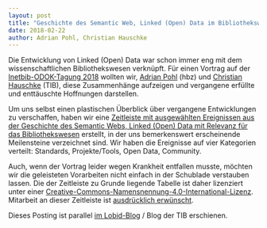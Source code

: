```yaml
---
layout: post
title: "Geschichte des Semantic Web, Linked (Open) Data im Bibliothekswesen - eine Zeitleiste"
date: 2018-02-22
author: Adrian Pohl, Christian Hauschke
---
```


Die Entwicklung von Linked (Open) Data war schon immer eng mit dem wissenschaftlichen Bibliothekswesen verknüpft. Für einen Vortrag auf der [Inetbib-ODOK-Tagung 2018](https://www.inetbib.de/inetbib18-do/) wollten wir, [Adrian Pohl](http://lobid.org/team/ap) (hbz) und [Christian Hauschke](https://vivo.tib.eu/fis/display/n0000-0003-2499-7741) (TIB), diese Zusammenhänge aufzeigen und vergangene erfüllte und enttäuschte Hoffnungen darstellen.

Um uns selbst einen plastischen Überblick über vergangene Entwicklungen zu verschaffen, haben wir eine [Zeitleiste mit ausgewählten Ereignissen aus der Geschichte des Semantic Webs, Linked (Open) Data mit Relevanz für das Bibliothekswesen](https://tinyurl.com/lodlam-zeitleiste) erstellt, in der uns bemerkenswert erscheinende Meilensteine verzeichnet sind. Wir haben die Ereignisse auf vier Kategorien verteilt: Standards, Projekte/Tools, Open Data, Community. 

Auch, wenn der Vortrag leider wegen Krankheit entfallen musste, möchten wir die geleisteten Vorarbeiten nicht einfach in der Schublade verstauben lassen. Die der Zeitleiste zu Grunde liegende Tabelle ist daher lizenziert unter einer <a rel="license" href="http://creativecommons.org/licenses/by/4.0/">Creative-Commons-Namensnennung-4.0-International-Lizenz</a>. Mitarbeit an dieser Zeitleiste ist [ausdrücklich erwünscht](https://docs.google.com/spreadsheets/d/1jskswhsv20PithoDZqIw8QSjw_KdYS_HGDfVVx-CemI/edit?usp=sharing).

Dieses Posting ist parallel [im Lobid-Blog](http://blog.lobid.org/2018/02/22/lodbib-zeitleiste.html) / Blog der TIB erschienen.
